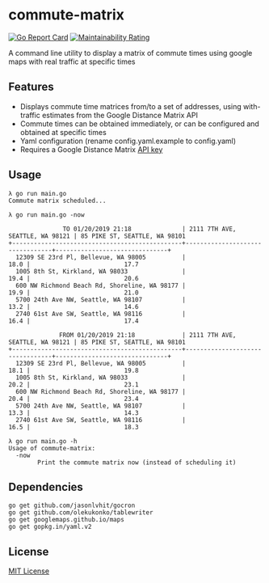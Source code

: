 # commute-matrix
 [![Go Report Card](https://goreportcard.com/badge/github.com/shazbits/commute-matrix)](https://goreportcard.com/report/github.com/shazbits/commute-matrix) [![Maintainability Rating](https://sonarcloud.io/api/project_badges/measure?project=shazbits_commute-matrix&metric=sqale_rating)](https://sonarcloud.io/dashboard?id=shazbits_commute-matrix)

A command line utility to display a matrix of commute times using google maps with real traffic at specific times

## Features

* Displays commute time matrices from/to a set of addresses, using with-traffic estimates from the Google Distance Matrix API
* Commute times can be obtained immediately, or can be configured and obtained at specific times
* Yaml configuration (rename config.yaml.example to config.yaml)
* Requires a Google Distance Matrix [API key](https://developers.google.com/maps/documentation/distance-matrix/get-api-key)

## Usage

```
λ go run main.go
Commute matrix scheduled...

λ go run main.go -now

               TO 01/20/2019 21:18              | 2111 7TH AVE, SEATTLE, WA 98121 | 85 PIKE ST, SEATTLE, WA 98101
+-----------------------------------------------+---------------------------------+-------------------------------+
  12309 SE 23rd Pl, Bellevue, WA 98005          |                            18.0 |                          17.7
  1005 8th St, Kirkland, WA 98033               |                            19.4 |                          20.6
  600 NW Richmond Beach Rd, Shoreline, WA 98177 |                            19.9 |                          21.0
  5700 24th Ave NW, Seattle, WA 98107           |                            13.2 |                          14.6
  2740 61st Ave SW, Seattle, WA 98116           |                            16.4 |                          17.4

              FROM 01/20/2019 21:18             | 2111 7TH AVE, SEATTLE, WA 98121 | 85 PIKE ST, SEATTLE, WA 98101
+-----------------------------------------------+---------------------------------+-------------------------------+
  12309 SE 23rd Pl, Bellevue, WA 98005          |                            18.1 |                          19.8
  1005 8th St, Kirkland, WA 98033               |                            20.2 |                          23.1
  600 NW Richmond Beach Rd, Shoreline, WA 98177 |                            20.4 |                          23.4
  5700 24th Ave NW, Seattle, WA 98107           |                            13.3 |                          14.3
  2740 61st Ave SW, Seattle, WA 98116           |                            16.5 |                          18.3

λ go run main.go -h
Usage of commute-matrix:
  -now
        Print the commute matrix now (instead of scheduling it)
```

## Dependencies

```
go get github.com/jasonlvhit/gocron
go get github.com/olekukonko/tablewriter
go get googlemaps.github.io/maps
go get gopkg.in/yaml.v2
```

## License

[MIT License](https://github.com/shazbits/commute-matrix/blob/master/LICENSE)
